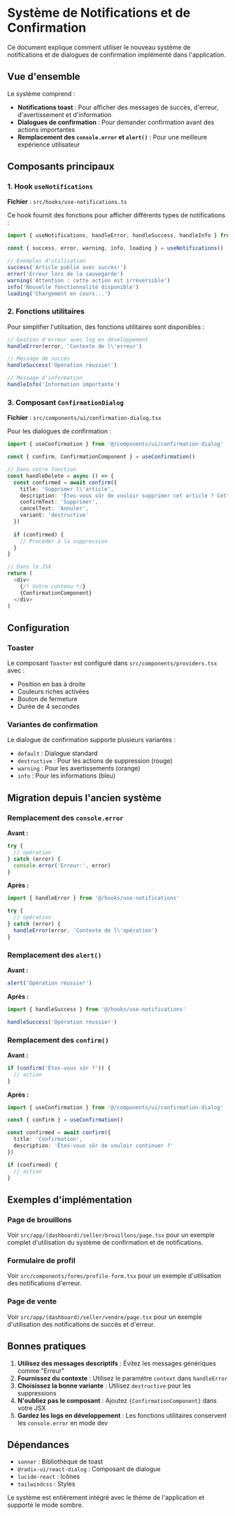 # Système de Notifications et de Confirmation

Ce document explique comment utiliser le nouveau système de notifications et de dialogues de confirmation implémenté dans l'application.

## Vue d'ensemble

Le système comprend :
- **Notifications toast** : Pour afficher des messages de succès, d'erreur, d'avertissement et d'information
- **Dialogues de confirmation** : Pour demander confirmation avant des actions importantes
- **Remplacement des `console.error` et `alert()`** : Pour une meilleure expérience utilisateur

## Composants principaux

### 1. Hook `useNotifications`

**Fichier** : `src/hooks/use-notifications.ts`

Ce hook fournit des fonctions pour afficher différents types de notifications :

```typescript
import { useNotifications, handleError, handleSuccess, handleInfo } from '@/hooks/use-notifications'

const { success, error, warning, info, loading } = useNotifications()

// Exemples d'utilisation
success('Article publié avec succès!')
error('Erreur lors de la sauvegarde')
warning('Attention : cette action est irréversible')
info('Nouvelle fonctionnalité disponible')
loading('Chargement en cours...')
```

### 2. Fonctions utilitaires

Pour simplifier l'utilisation, des fonctions utilitaires sont disponibles :

```typescript
// Gestion d'erreur avec log en développement
handleError(error, 'Contexte de l\'erreur')

// Message de succès
handleSuccess('Opération réussie!')

// Message d'information
handleInfo('Information importante')
```

### 3. Composant `ConfirmationDialog`

**Fichier** : `src/components/ui/confirmation-dialog.tsx`

Pour les dialogues de confirmation :

```typescript
import { useConfirmation } from '@/components/ui/confirmation-dialog'

const { confirm, ConfirmationComponent } = useConfirmation()

// Dans votre fonction
const handleDelete = async () => {
  const confirmed = await confirm({
    title: 'Supprimer l\'article',
    description: 'Êtes-vous sûr de vouloir supprimer cet article ? Cette action est irréversible.',
    confirmText: 'Supprimer',
    cancelText: 'Annuler',
    variant: 'destructive'
  })
  
  if (confirmed) {
    // Procéder à la suppression
  }
}

// Dans le JSX
return (
  <div>
    {/* Votre contenu */}
    {ConfirmationComponent}
  </div>
)
```

## Configuration

### Toaster

Le composant `Toaster` est configuré dans `src/components/providers.tsx` avec :
- Position en bas à droite
- Couleurs riches activées
- Bouton de fermeture
- Durée de 4 secondes

### Variantes de confirmation

Le dialogue de confirmation supporte plusieurs variantes :
- `default` : Dialogue standard
- `destructive` : Pour les actions de suppression (rouge)
- `warning` : Pour les avertissements (orange)
- `info` : Pour les informations (bleu)

## Migration depuis l'ancien système

### Remplacement des `console.error`

**Avant :**
```typescript
try {
  // opération
} catch (error) {
  console.error('Erreur:', error)
}
```

**Après :**
```typescript
import { handleError } from '@/hooks/use-notifications'

try {
  // opération
} catch (error) {
  handleError(error, 'Contexte de l\'opération')
}
```

### Remplacement des `alert()`

**Avant :**
```typescript
alert('Opération réussie!')
```

**Après :**
```typescript
import { handleSuccess } from '@/hooks/use-notifications'

handleSuccess('Opération réussie!')
```

### Remplacement des `confirm()`

**Avant :**
```typescript
if (confirm('Êtes-vous sûr ?')) {
  // action
}
```

**Après :**
```typescript
import { useConfirmation } from '@/components/ui/confirmation-dialog'

const { confirm } = useConfirmation()

const confirmed = await confirm({
  title: 'Confirmation',
  description: 'Êtes-vous sûr de vouloir continuer ?'
})

if (confirmed) {
  // action
}
```

## Exemples d'implémentation

### Page de brouillons

Voir `src/app/(dashboard)/seller/brouillons/page.tsx` pour un exemple complet d'utilisation du système de confirmation et de notifications.

### Formulaire de profil

Voir `src/components/forms/profile-form.tsx` pour un exemple d'utilisation des notifications d'erreur.

### Page de vente

Voir `src/app/(dashboard)/seller/vendre/page.tsx` pour un exemple d'utilisation des notifications de succès et d'erreur.

## Bonnes pratiques

1. **Utilisez des messages descriptifs** : Évitez les messages génériques comme "Erreur"
2. **Fournissez du contexte** : Utilisez le paramètre `context` dans `handleError`
3. **Choisissez la bonne variante** : Utilisez `destructive` pour les suppressions
4. **N'oubliez pas le composant** : Ajoutez `{ConfirmationComponent}` dans votre JSX
5. **Gardez les logs en développement** : Les fonctions utilitaires conservent les `console.error` en mode dev

## Dépendances

- `sonner` : Bibliothèque de toast
- `@radix-ui/react-dialog` : Composant de dialogue
- `lucide-react` : Icônes
- `tailwindcss` : Styles

Le système est entièrement intégré avec le thème de l'application et supporte le mode sombre.